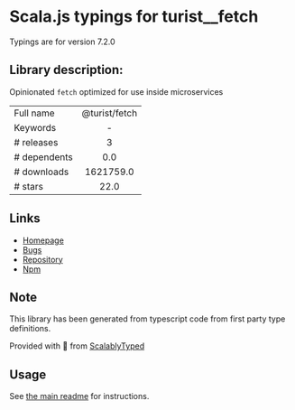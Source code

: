 
# Scala.js typings for turist__fetch

Typings are for version 7.2.0

## Library description:
Opinionated `fetch` optimized for use inside microservices

|                    |                 |
| ------------------ | :-------------: |
| Full name          | @turist/fetch |
| Keywords           | - |
| # releases         | 3 |
| # dependents       | 0.0 |
| # downloads        | 1621759.0 |
| # stars            | 22.0 |

## Links
- [Homepage](https://github.com/turist-cloud/fetch#readme)
- [Bugs](https://github.com/turist-cloud/fetch/issues)
- [Repository](https://github.com/turist-cloud/fetch)
- [Npm](https://www.npmjs.com/package/%40turist%2Ffetch)
    


## Note
This library has been generated from typescript code from first party type definitions.

Provided with :purple_heart: from [ScalablyTyped](https://github.com/oyvindberg/ScalablyTyped)

## Usage
See [the main readme](../../readme.md) for instructions.


